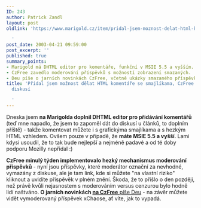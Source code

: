 ```yaml
---
ID: 243
author: Patrick Zandl
layout: post
oldlink: 'https://www.marigold.cz/item/pridal-jsem-moznost-delat-html-komentare-se-smajlikama-czfree-zlepsuje-moderaci-diskusi

  '
post_date: 2003-04-21 09:59:00
post_excerpt: ''
published: true
summary_points:
- Marigold má DHTML editor pro komentáře, funkční v MSIE 5.5 a vyšším.
- CzFree zavedlo moderování příspěvků s možností zobrazení smazaných.
- Deu píše o jarních novinkách CzFree, včetně ukázky smazaného příspěvku.
title: 'Přidal jsem možnost dělat HTML komentáře se smajlíkama, CzFree zlepšuje moderaci
  diskusí

  '
---
```


<p>
Dneska jsem <STRONG>na Marigolda doplnil DHTML editor pro přidávání komentářů</STRONG> (teď mne napadlo, že jsem to zapoměl dát do diskusí u článků, to doplním příště) - takže komentovat můžete i s grafickýma smajlíkama a s hezkým HTML vzhledem. Ovšem pouze v případě, že <STRONG>máte MSIE 5.5 a vyšší</STRONG>. Lami kdysi usoudil, že to tak bude nejlepší a nejméně padavé a od té doby podporu Mozilly nepřidal :)</p>

<p>
<STRONG>CzFree minulý týden implementovalo hezký mechanismus moderování příspěvků</STRONG> - nyní jsou příspěvky, které moderátor označní za nevhodné, vymazány z diskuse, ale je tam link, kde si můžete "na vlastní riziko" kliknout a uvidíte příspěvěk v plném znění. Škoda, že to přišlo o den později, než právě kvůli nejasnostem s moderováním versus cenzurou bylo hodně lidí naštváno. <STRONG>O jarních novinkách </STRONG><A href="http://www.czfree.net/forum/showthread.php?s=&amp;threadid=3767" target=_blank><STRONG>na CzFree</STRONG> píše Deu</A> - na závěr můžete vidět vymoderovaný příspěvek xChaose, ať víte, jak to vypadá.</p>